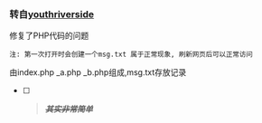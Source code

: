 ### 转自[youthriverside](https://github.com/youthriverside/OnlineChat)

修复了PHP代码的问题

`注: 第一次打开时会创建一个msg.txt 属于正常现象, 刷新网页后可以正常访问`

由index.php _a.php _b.php组成,msg.txt存放记录

- [ ] > ***~~其实非常简单~~***

